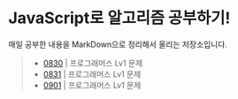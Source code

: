 # JavaScript로 알고리즘 공부하기!  
매일 공부한 내용을 MarkDown으로 정리해서 올리는 저장소입니다.

> - [0830](./README/0830.md) | 프로그래머스 Lv1 문제
> - [0831](./README/0831.md) | 프로그래머스 Lv1 문제
> - [0901](./README/0901.md) | 프로그래머스 Lv1 문제
